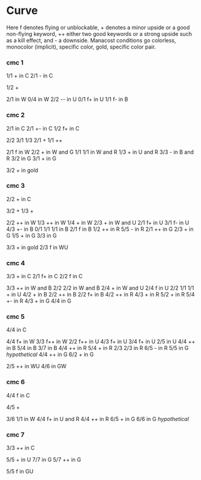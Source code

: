 # Curve

Here f denotes flying or unblockable, + denotes a minor upside or a good non-flying keyword, ++ either two good keywords or a strong upside such as a kill effect, and - a downside. Manacost conditions go colorless, monocolor (implicit), specific color, gold, specific color pair.

### cmc 1

1/1 + in C
2/1 - in C

1/2 +

2/1 in W
0/4 in W
2/2 -- in U
0/1 f+ in U
1/1 f- in B

### cmc 2

2/1 in C
2/1 +- in C
1/2 f+ in C

2/2
3/1
1/3
2/1 +
1/1 ++

2/1 f in W
2/2 + in W and G
1/1 1/1 in W and R
1/3 + in U and R
3/3 - in B and R
3/2 in G
3/1 + in G

3/2 + in gold

### cmc 3

2/2 + in C

3/2 +
1/3 +

2/2 ++ in W
1/3 ++ in W
1/4 + in W
2/3 + in W and U
2/1 f+ in U
3/1 f- in U
4/3 +- in B
0/1 1/1 1/1 in B
2/1 f in B
1/2 ++ in R
5/5 - in R
2/1 ++ in G
2/3 + in G
1/5 + in G
3/3 in G

3/3 + in gold
2/3 f in WU

### cmc 4

3/3 + in C
2/1 f+ in C
2/2 f in C

3/3 ++ in W and B
2/2 2/2 in W and B
2/4 + in W and U
2/4 f in U
2/2 1/1 1/1 + in U
4/2 + in B
2/2 ++ in B
2/2 f+ in B
4/2 ++ in R
4/3 + in R
5/2 + in R
5/4 +- in R
4/3 + in G
4/4 in G

### cmc 5

4/4 in C

4/4 f+ in W
3/3 f++ in W
2/2 f++ in U
4/3 f+ in U
3/4 f+ in U
2/5 in U
4/4 ++ in B
5/4 in B
3/7 in B
4/4 ++ in R
5/4 + in R
2/3 2/3 in R
6/5 - in R
5/5 in G *hypothetical*
4/4 ++ in G
6/2 + in G

2/5 ++ in WU
4/6 in GW

### cmc 6

4/4 f in C

4/5 +

3/6 1/1 in W
4/4 f+ in U and R
4/4 ++ in R
6/5 + in G
6/6 in G *hypothetical*

### cmc 7

3/3 ++ in C

5/5 + in U
7/7 in G
5/7 ++ in G

5/5 f in GU
